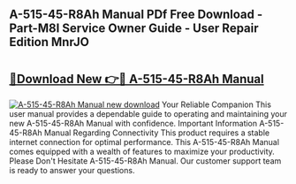 ## A-515-45-R8Ah Manual PDf Free Download - Part-M8I Service Owner Guide - User Repair Edition MnrJO

# <h2><a href="http://bc258.oget.top/?id=A-515-45-R8Ah+Manual">🔗Download New 👉🔴 A-515-45-R8Ah Manual</a></h2>

[![A-515-45-R8Ah Manual new download](https://i.imgur.com/5g1atiW.png)](http://bc258.oget.top/?id=A-515-45-R8Ah+Manual)
Your Reliable Companion This user manual provides a dependable guide to operating and maintaining your new A-515-45-R8Ah Manual with confidence. Important Information A-515-45-R8Ah Manual Regarding Connectivity This product requires a stable internet connection for optimal performance. This A-515-45-R8Ah Manual comes equipped with a wealth of features to maximize your productivity. Please Don't Hesitate A-515-45-R8Ah Manual. Our customer support team is ready to answer your questions.
